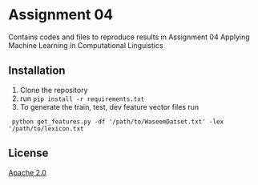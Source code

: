 # Assignment 04

Contains codes and files to reproduce results in Assignment 04
Applying Machine Learning in Computational Linguistics

## Installation

1) Clone the repository
2) run ``` pip install -r requirements.txt ```
3) To generate the train, test, dev feature vector files run 

` python get_features.py -df '/path/to/WaseemDatset.txt' -lex '/path/to/lexicon.txt`

## License

[Apache 2.0](http://www.apache.org/licenses/LICENSE-2.0)
